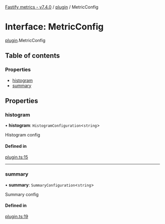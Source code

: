[Fastify metrics - v7.4.0](../README.md) / [plugin](../modules/plugin.md) / MetricConfig

# Interface: MetricConfig

[plugin](../modules/plugin.md).MetricConfig

## Table of contents

### Properties

- [histogram](plugin.MetricConfig.md#histogram)
- [summary](plugin.MetricConfig.md#summary)

## Properties

### histogram

• **histogram**: `HistogramConfiguration`<`string`\>

Histogram config

#### Defined in

[plugin.ts:15](https://github.com/SkeLLLa/fastify-metrics/blob/409f574/src/plugin.ts#L15)

---

### summary

• **summary**: `SummaryConfiguration`<`string`\>

Summary config

#### Defined in

[plugin.ts:19](https://github.com/SkeLLLa/fastify-metrics/blob/409f574/src/plugin.ts#L19)
